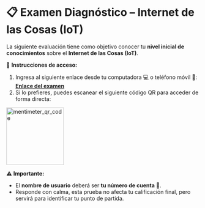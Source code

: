 # 📋 **Examen Diagnóstico – Internet de las Cosas (IoT)**  

La siguiente evaluación tiene como objetivo conocer tu **nivel inicial de conocimientos** sobre el **Internet de las Cosas (IoT)**.  

🔗 **Instrucciones de acceso:**  
1. Ingresa al siguiente enlace desde tu computadora 💻 o teléfono móvil 📱:  
   **[Enlace del examen](https://www.menti.com/alezym2jdrdu)**  
2. Si lo prefieres, puedes escanear el siguiente código QR para acceder de forma directa:  

<img width="150" height="150" alt="mentimeter_qr_code" src="https://github.com/user-attachments/assets/6966edf6-646b-4678-b970-e89c60383b45" />

⚠️ **Importante:**  
- El **nombre de usuario** deberá ser **tu número de cuenta** 📌.  
- Responde con calma, esta prueba no afecta tu calificación final, pero servirá para identificar tu punto de partida.
